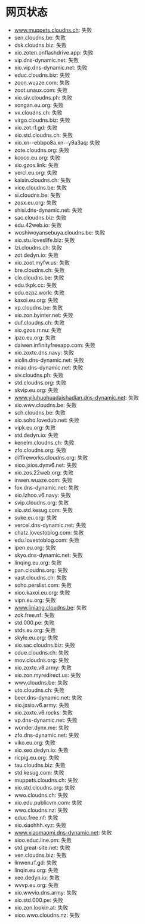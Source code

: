 # 网页状态
- www.muppets.cloudns.ch: 失败
- sen.cloudns.be: 失败
- dsk.cloudns.biz: 失败
- xio.zoten.onflashdrive.app: 失败
- vip.dns-dynamic.net: 失败
- xio.vip.dns-dynamic.net: 失败
- educ.cloudns.biz: 失败
- zoon.wuaze.com: 失败
- zoot.unaux.com: 失败
- xio.siv.cloudns.ph: 失败
- xongan.eu.org: 失败
- vx.cloudns.ch: 失败
- virgo.cloudns.biz: 失败
- xio.zot.rf.gd: 失败
- xio.std.cloudns.ch: 失败
- xio.xn--ebbpo8a.xn--y9a3aq: 失败
- zote.cloudns.org: 失败
- kcoco.eu.org: 失败
- xio.gzos.link: 失败
- vercl.eu.org: 失败
- kaixin.cloudns.ch: 失败
- vice.cloudns.be: 失败
- si.cloudns.be: 失败
- zosx.eu.org: 失败
- shisi.dns-dynamic.net: 失败
- sac.cloudns.biz: 失败
- edu.42web.io: 失败
- woshiwoyansebuya.cloudns.be: 失败
- xio.stu.loveslife.biz: 失败
- lzi.cloudns.ch: 失败
- zot.dedyn.io: 失败
- xio.zoot.myfw.us: 失败
- bre.cloudns.ch: 失败
- clo.cloudns.be: 失败
- edu.tkpk.cc: 失败
- edu.ezpz.work: 失败
- kaxoi.eu.org: 失败
- vp.cloudns.be: 失败
- xio.zon.byinter.net: 失败
- duf.cloudns.ch: 失败
- xio.gzos.rr.nu: 失败
- ipzo.eu.org: 失败
- daiwen.infinityfreeapp.com: 失败
- xio.zoxte.dns.navy: 失败
- xiolin.dns-dynamic.net: 失败
- miao.dns-dynamic.net: 失败
- siv.cloudns.ph: 失败
- std.cloudns.org: 失败
- skvip.eu.org: 失败
- www.yiluhuohuadaishadian.dns-dynamic.net: 失败
- xio.wwv.cloudns.be: 失败
- sch.cloudns.be: 失败
- xio.soho.lovedub.net: 失败
- vipk.eu.org: 失败
- std.dedyn.io: 失败
- kenelm.cloudns.ch: 失败
- zfo.cloudns.org: 失败
- diffireworks.cloudns.org: 失败
- xioo.jxios.dynv6.net: 失败
- xio.zos.22web.org: 失败
- inwen.wuaze.com: 失败
- fox.dns-dynamic.net: 失败
- xio.lzhoo.v6.navy: 失败
- svip.cloudns.org: 失败
- xio.std.kesug.com: 失败
- suke.eu.org: 失败
- vercel.dns-dynamic.net: 失败
- chatz.lovestoblog.com: 失败
- edu.lovestoblog.com: 失败
- ipen.eu.org: 失败
- skyo.dns-dynamic.net: 失败
- linqing.eu.org: 失败
- pan.cloudns.org: 失败
- vast.cloudns.ch: 失败
- soho.perslist.com: 失败
- xioo.kaxoi.eu.org: 失败
- vipn.eu.org: 失败
- www.liniang.cloudns.be: 失败
- zok.free.nf: 失败
- std.000.pe: 失败
- stds.eu.org: 失败
- skyle.eu.org: 失败
- xio.sac.cloudns.biz: 失败
- cdue.cloudns.ch: 失败
- mov.cloudns.org: 失败
- xio.zoxte.v6.army: 失败
- xio.zon.myredirect.us: 失败
- wwv.cloudns.be: 失败
- uto.cloudns.ch: 失败
- beer.dns-dynamic.net: 失败
- xio.jxsio.v6.army: 失败
- xio.zoxte.v6.rocks: 失败
- vp.dns-dynamic.net: 失败
- wonder.dynx.me: 失败
- zfo.dns-dynamic.net: 失败
- viko.eu.org: 失败
- xio.xeo.dedyn.io: 失败
- ricpig.eu.org: 失败
- tau.cloudns.biz: 失败
- std.kesug.com: 失败
- muppets.cloudns.ch: 失败
- xio.std.cloudns.org: 失败
- wwo.cloudns.ch: 失败
- xio.edu.publicvm.com: 失败
- wwo.cloudns.nz: 失败
- educ.free.nf: 失败
- xio.xiaohhh.xyz: 失败
- www.xiaomaomi.dns-dynamic.net: 失败
- xioo.educ.line.pm: 失败
- std.great-site.net: 失败
- ven.cloudns.biz: 失败
- linwen.rf.gd: 失败
- linqin.eu.org: 失败
- xeo.dedyn.io: 失败
- wvvp.eu.org: 失败
- xio.wwvio.dns.army: 失败
- xio.std.000.pe: 失败
- xio.zon.lookin.at: 失败
- xioo.wwo.cloudns.nz: 失败
